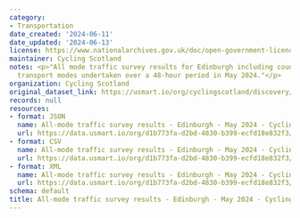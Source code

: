 ```yaml
---
category:
- Transportation
date_created: '2024-06-11'
date_updated: '2024-06-13'
license: https://www.nationalarchives.gov.uk/doc/open-government-licence/version/3/
maintainer: Cycling Scotland
notes: <p>"All mode traffic survey results for Edinburgh including counts for all
  transport modes undertaken over a 48-hour period in May 2024."</p>
organization: Cycling Scotland
original_dataset_link: https://usmart.io/org/cyclingscotland/discovery/discovery-view-detail/89cf51cf-05b6-4d75-96ae-5d7cf5d315b3
records: null
resources:
- format: JSON
  name: All-mode traffic survey results - Edinburgh - May 2024 - Cycling Scotland.json
  url: https://data.usmart.io/org/d1b773fa-d2bd-4830-b399-ecfd18e832f3/resource?resourceGUID=e74adf62-95c3-4d6f-a6ec-7ae4f9e97db9
- format: CSV
  name: All-mode traffic survey results - Edinburgh - May 2024 - Cycling Scotland.csv
  url: https://data.usmart.io/org/d1b773fa-d2bd-4830-b399-ecfd18e832f3/resource?resourceGUID=f1832f57-6bd6-4d0b-8fed-2f31e74b7b4b
- format: XML
  name: All-mode traffic survey results - Edinburgh - May 2024 - Cycling Scotland.xml
  url: https://data.usmart.io/org/d1b773fa-d2bd-4830-b399-ecfd18e832f3/resource?resourceGUID=dd6ac606-4ae2-41a4-bed0-0eda1cc213e0
schema: default
title: All-mode traffic survey results - Edinburgh - May 2024 - Cycling Scotland
---
```

